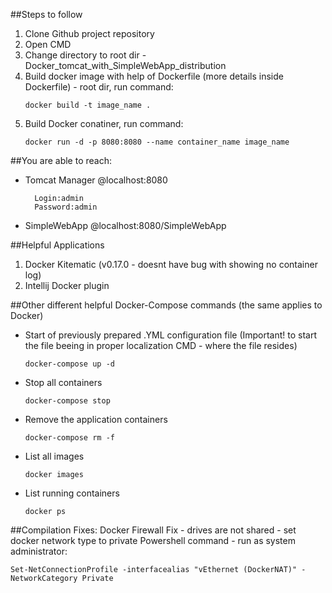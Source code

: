 ##Steps to follow
<ol>
<li>Clone Github project repository</li>
<li>Open CMD</li>
<li>Change directory to root dir - Docker_tomcat_with_SimpleWebApp_distribution</li>
<li>Build docker image with help of Dockerfile (more details inside Dockerfile) - root dir, run command:</li>

	docker build -t image_name .
<li>Build Docker conatiner, run command:</li>

	docker run -d -p 8080:8080 --name container_name image_name
</ol>

##You are able to reach:
- Tomcat Manager @localhost:8080

        Login:admin
        Password:admin
- SimpleWebApp   @localhost:8080/SimpleWebApp

##Helpful Applications
<ol>
<li>Docker Kitematic (v0.17.0 - doesnt have bug with showing no container log)</li>
<li>Intellij Docker plugin</li>
</ol>

##Other different helpful Docker-Compose commands (the same applies to Docker)
<ul>
<li>Start of previously prepared .YML configuration file (Important! to start the file beeing in proper localization CMD - where the file resides)</li>

    docker-compose up -d
<li>Stop all containers</li>

    docker-compose stop
<li>Remove the application containers</li>

    docker-compose rm -f
<li>List all images</li>

    docker images
<li>List running containers</li>

    docker ps
</ul>

##Compilation Fixes:
Docker Firewall Fix - drives are not shared - set docker network type to private
Powershell command - run as system administrator:

	Set-NetConnectionProfile -interfacealias "vEthernet (DockerNAT)" -NetworkCategory Private
